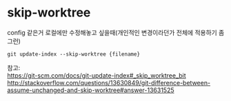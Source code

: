 skip-worktree
=============

config 같은거 로컬에만 수정해놓고 싶을때(개인적인 변경이라던가 전체에 적용하기 좀 그런)    

```
git update-index --skip-worktree {filename} 
```

참고:  
https://git-scm.com/docs/git-update-index#_skip_worktree_bit  
http://stackoverflow.com/questions/13630849/git-difference-between-assume-unchanged-and-skip-worktree#answer-13631525 
